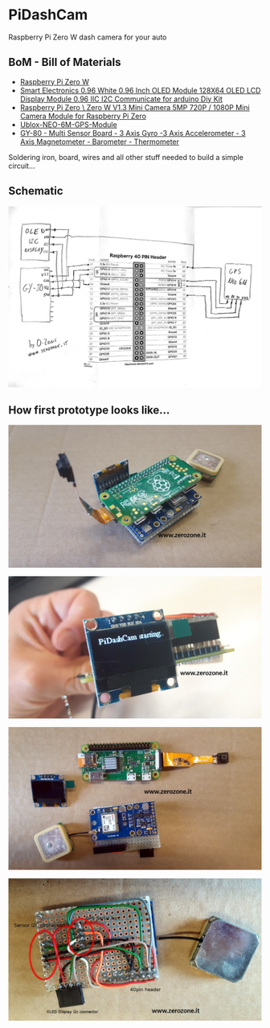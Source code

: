 # PiDashCam
Raspberry Pi Zero W dash camera for your auto

## BoM - Bill of Materials

* [Raspberry Pi Zero W](https://www.raspberrypi.org/products/raspberry-pi-zero-w/)
* [Smart Electronics 0.96 White 0.96 Inch OLED Module 128X64 OLED LCD Display Module 0.96 IIC I2C Communicate for arduino Diy Kit](https://www.aliexpress.com/item/Yellow-blue-double-color-and-white-128X64-0-96-inch-OLED-LCD-LED-Display-Module-For/32596867613.html)
* [Raspberry Pi Zero \ Zero W V1.3 Mini Camera 5MP 720P / 1080P Mini Camera Module for Raspberry Pi Zero](https://www.aliexpress.com/item/Raspberry-Pi-Zero-Zero-W-V1-3-Mini-Camera-5MP-720P-1080P-Mini-Camera-Module-for/32810927440.html)
* [Ublox-NEO-6M-GPS-Module](https://it.aliexpress.com/item/Free-Shipping-Ublox-NEO-6M-GPS-Module-with-EEPROM-for-MWC-AeroQuad-with-Antenna-for-Flight/32391262594.html)
* [GY-80 - Multi Sensor Board - 3 Axis Gyro -3 Axis Accelerometer - 3 Axis Magnetometer - Barometer - Thermometer](http://selfbuilt.net/shop/gy-80-inertial-management-unit)

Soldering iron, board, wires and all other stuff needed to build a simple circuit...

## Schematic

![Schematic](assets/schema.jpg "Schematic")

## How first prototype looks like...

![Overview](assets/asset_1.jpg "Overview")

![Overview](assets/asset_2.jpg "Overview")

![Overview](assets/asset_3.jpg "Overview")

![Overview](assets/asset_4.jpg "Prototype wiring")
